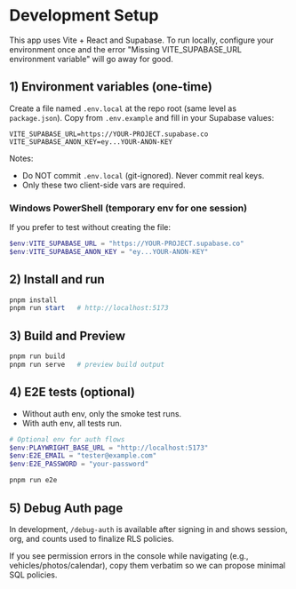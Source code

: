 # Development Setup

This app uses Vite + React and Supabase. To run locally, configure your environment once and the error "Missing VITE_SUPABASE_URL environment variable" will go away for good.

## 1) Environment variables (one-time)

Create a file named `.env.local` at the repo root (same level as `package.json`). Copy from `.env.example` and fill in your Supabase values:

```
VITE_SUPABASE_URL=https://YOUR-PROJECT.supabase.co
VITE_SUPABASE_ANON_KEY=ey...YOUR-ANON-KEY
```

Notes:

- Do NOT commit `.env.local` (git-ignored). Never commit real keys.
- Only these two client-side vars are required.

### Windows PowerShell (temporary env for one session)

If you prefer to test without creating the file:

```powershell
$env:VITE_SUPABASE_URL = "https://YOUR-PROJECT.supabase.co"
$env:VITE_SUPABASE_ANON_KEY = "ey...YOUR-ANON-KEY"
```

## 2) Install and run

```powershell
pnpm install
pnpm run start   # http://localhost:5173
```

## 3) Build and Preview

```powershell
pnpm run build
pnpm run serve   # preview build output
```

## 4) E2E tests (optional)

- Without auth env, only the smoke test runs.
- With auth env, all tests run.

```powershell
# Optional env for auth flows
$env:PLAYWRIGHT_BASE_URL = "http://localhost:5173"
$env:E2E_EMAIL = "tester@example.com"
$env:E2E_PASSWORD = "your-password"

pnpm run e2e
```

## 5) Debug Auth page

In development, `/debug-auth` is available after signing in and shows session, org, and counts used to finalize RLS policies.

If you see permission errors in the console while navigating (e.g., vehicles/photos/calendar), copy them verbatim so we can propose minimal SQL policies.
